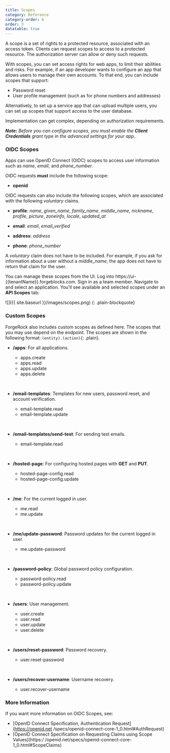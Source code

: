 ```yaml
---
title: Scopes
category: Reference
category-order: 6
order: 3
datatable: true
---
```


A scope is a set of rights to a protected resource, associated with an access token. Clients can request scopes to access to a protected resource. The authorization server can allow or deny such requests.

With scopes, you can set access rights for web apps, to limit their abilities and risks. For example, if an app developer wants to configure an app that allows users to manage their own accounts. To that end, you can include scopes that support:

* Password reset
* User profile management (such as for phone numbers and addresses)

Alternatively, to set up a service app that can upload multiple users, you can set up scopes that support access to the user database.

Implementation can get complex, depending on authorization requirements.

_**Note:** Before you can configure scopes, you must enable the **Client Credentials** grant type in the advanced settings for your app.._

### OIDC Scopes

Apps can use OpenID Connect (OIDC) scopes to access user information such as *name*, *email*, and *phone_number*. 

OIDC requests **must** include the following scope:

 - **openid**

OIDC requests can also include the following scopes, which are associated with the following *voluntary* claims. 

 - **profile**: *name*, *given_name*, *family_name*, *middle_name*, *nickname*, *profile*, *picture*, *zoneinfo*, *locale*, *updated_at*

 - **email**: *email*, *email_verified*

 - **address**: *address*

 - **phone**: *phone_number*

A *voluntary* claim does not have to be included. For example, if you ask for information about a user without a *middle_name*, the app does not have to return that claim for the user. 

You can manage these scopes from the UI. Log into https://ui-\{\{tenantName}}.forgeblocks.com. Sign in as a team member. Navigate to and select an application. You'll see available and selected scopes under an **API Scopes** tab:

![]({{ site.baseurl }}/images/scopes.png)
{: .plain-blockquote}

### Custom Scopes

ForgeRock also includes custom scopes as defined here. The scopes that you may use depend on the endpoint. The scopes are shown in the following format: `(entity).(action)`{: .plain}.

 - **/apps**: For all applications.

    - apps.create
    - apps.read
    - apps.update
    - apps.delete
<br>

 - **/email-templates**: Templates for new users, password reset, and account verification.

    - email-template.read
    - email-template.update  
<br>

 - **/email-templates/send-test**: For sending test emails.

   - email-template.read  
<br>

 - **/hosted-page**: For configuring hosted pages with **GET** and **PUT**.

   - hosted-page-config.read
   - hosted-page-config.update  
<br>

 - **/me**: For the current logged in user.

   - me.read
   - me.update  
<br>

 - **/me/update-password**: Password updates for the current logged in user.

    - me.update-password  
<br>

- **/password-policy**: Global password policy configuration.

   - password-policy.read
   - password-policy.update  
<br>

- **/users**: User management.

   - user.create
   - user.read
   - user.update
   - user.delete  
<br>

- **/users/reset-password**: Password recovery.

   - user.reset-password  
<br>

- **/users/recover-username**: Username recovery.

   - user.recover-username

### More Information

If you want more information on OIDC Scopes, see:

- [OpenID Connect Specification, Authentication Request](https://openid.net  /specs/openid-connect-core-1_0.html#AuthRequest)
- [OpenID Connect Specification on Requesting Claims using Scope Values](https:/  /openid.net/specs/openid-connect-core-1_0.html#ScopeClaims)
